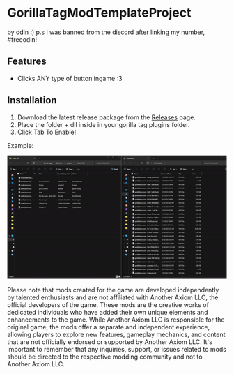 # GorillaTagModTemplateProject
by odin :)
p.s i was banned from the discord after linking my number, #freeodin!
## Features

- Clicks ANY type of button ingame :3

## Installation

1. Download the latest release package from the [Releases](https://github.com/odinong/MusicGUI/releases/latest) page.
2. Place the folder + dll inside in your gorilla tag plugins folder.
3. Click Tab To Enable!

Example:


  ![ExampleGIF](https://github.com/odinong/MusicGUI/blob/master/example.gif?raw=true)


Please note that mods created for the game are developed independently by talented enthusiasts and are not affiliated with Another Axiom LLC, the official developers of the game. These mods are the creative works of dedicated individuals who have added their own unique elements and enhancements to the game. While Another Axiom LLC is responsible for the original game, the mods offer a separate and independent experience, allowing players to explore new features, gameplay mechanics, and content that are not officially endorsed or supported by Another Axiom LLC. It's important to remember that any inquiries, support, or issues related to mods should be directed to the respective modding community and not to Another Axiom LLC. 

